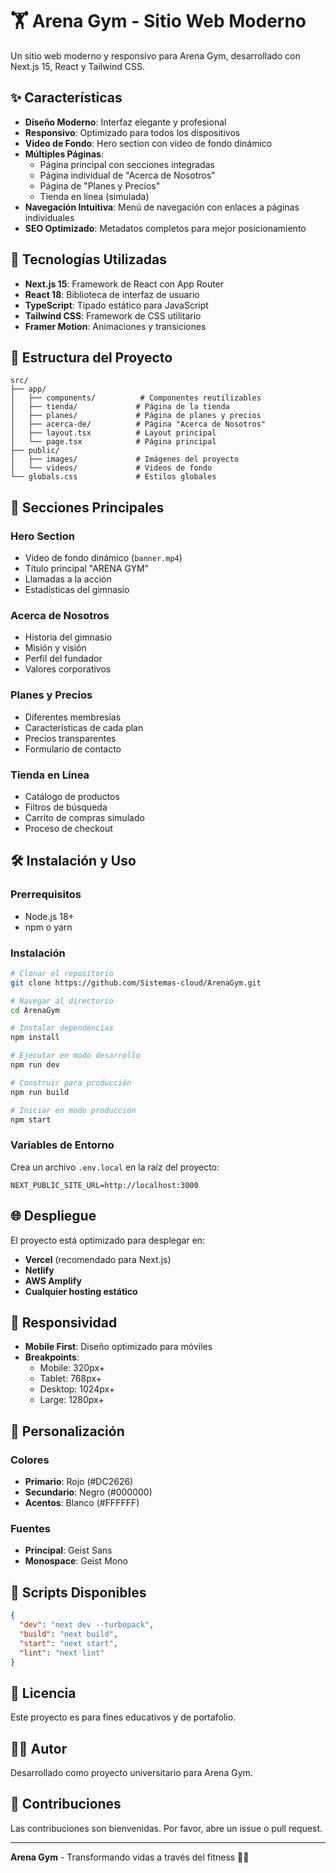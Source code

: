 # 🏋️ Arena Gym - Sitio Web Moderno

Un sitio web moderno y responsivo para Arena Gym, desarrollado con Next.js 15, React y Tailwind CSS.

## ✨ Características

- **Diseño Moderno**: Interfaz elegante y profesional
- **Responsivo**: Optimizado para todos los dispositivos
- **Video de Fondo**: Hero section con video de fondo dinámico
- **Múltiples Páginas**: 
  - Página principal con secciones integradas
  - Página individual de "Acerca de Nosotros"
  - Página de "Planes y Precios"
  - Tienda en línea (simulada)
- **Navegación Intuitiva**: Menú de navegación con enlaces a páginas individuales
- **SEO Optimizado**: Metadatos completos para mejor posicionamiento

## 🚀 Tecnologías Utilizadas

- **Next.js 15**: Framework de React con App Router
- **React 18**: Biblioteca de interfaz de usuario
- **TypeScript**: Tipado estático para JavaScript
- **Tailwind CSS**: Framework de CSS utilitario
- **Framer Motion**: Animaciones y transiciones

## 📁 Estructura del Proyecto

```
src/
├── app/
│   ├── components/          # Componentes reutilizables
│   ├── tienda/             # Página de la tienda
│   ├── planes/             # Página de planes y precios
│   ├── acerca-de/          # Página "Acerca de Nosotros"
│   ├── layout.tsx          # Layout principal
│   └── page.tsx            # Página principal
├── public/
│   ├── images/             # Imágenes del proyecto
│   └── videos/             # Videos de fondo
└── globals.css             # Estilos globales
```

## 🎯 Secciones Principales

### Hero Section
- Video de fondo dinámico (`banner.mp4`)
- Título principal "ARENA GYM"
- Llamadas a la acción
- Estadísticas del gimnasio

### Acerca de Nosotros
- Historia del gimnasio
- Misión y visión
- Perfil del fundador
- Valores corporativos

### Planes y Precios
- Diferentes membresías
- Características de cada plan
- Precios transparentes
- Formulario de contacto

### Tienda en Línea
- Catálogo de productos
- Filtros de búsqueda
- Carrito de compras simulado
- Proceso de checkout

## 🛠️ Instalación y Uso

### Prerrequisitos
- Node.js 18+ 
- npm o yarn

### Instalación
```bash
# Clonar el repositorio
git clone https://github.com/Sistemas-cloud/ArenaGym.git

# Navegar al directorio
cd ArenaGym

# Instalar dependencias
npm install

# Ejecutar en modo desarrollo
npm run dev

# Construir para producción
npm run build

# Iniciar en modo producción
npm start
```

### Variables de Entorno
Crea un archivo `.env.local` en la raíz del proyecto:
```env
NEXT_PUBLIC_SITE_URL=http://localhost:3000
```

## 🌐 Despliegue

El proyecto está optimizado para desplegar en:
- **Vercel** (recomendado para Next.js)
- **Netlify**
- **AWS Amplify**
- **Cualquier hosting estático**

## 📱 Responsividad

- **Mobile First**: Diseño optimizado para móviles
- **Breakpoints**: 
  - Mobile: 320px+
  - Tablet: 768px+
  - Desktop: 1024px+
  - Large: 1280px+

## 🎨 Personalización

### Colores
- **Primario**: Rojo (#DC2626)
- **Secundario**: Negro (#000000)
- **Acentos**: Blanco (#FFFFFF)

### Fuentes
- **Principal**: Geist Sans
- **Monospace**: Geist Mono

## 🔧 Scripts Disponibles

```json
{
  "dev": "next dev --turbopack",
  "build": "next build",
  "start": "next start",
  "lint": "next lint"
}
```

## 📄 Licencia

Este proyecto es para fines educativos y de portafolio.

## 👨‍💻 Autor

Desarrollado como proyecto universitario para Arena Gym.

## 🤝 Contribuciones

Las contribuciones son bienvenidas. Por favor, abre un issue o pull request.

---

**Arena Gym** - Transformando vidas a través del fitness 🏋️‍♂️
